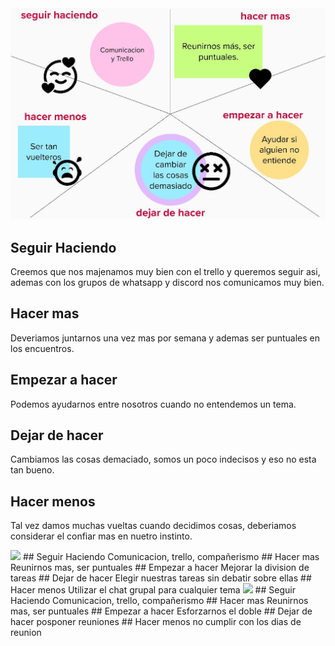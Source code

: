 <img src="Desing/primera retrospectiva.jpg" >

## Seguir Haciendo
Creemos que nos majenamos muy bien con el trello y queremos seguir asi, ademas con los grupos de whatsapp y discord nos comunicamos muy bien.
## Hacer mas 
Deveriamos juntarnos una vez mas por semana y ademas ser puntuales en los encuentros.
## Empezar a hacer
Podemos ayudarnos entre nosotros cuando no entendemos un tema.
## Dejar de hacer
Cambiamos las cosas demaciado, somos un poco indecisos y eso no esta tan bueno.
## Hacer menos 
Tal vez damos muchas vueltas cuando decidimos cosas, deberiamos considerar el confiar mas en nuetro instinto.

<img src="Desing/retro2.jpg" >
## Seguir Haciendo
Comunicacion, trello, compañerismo
## Hacer mas 
Reunirnos mas, ser puntuales
## Empezar a hacer
Mejorar la division de tareas
## Dejar de hacer
Elegir nuestras tareas sin debatir sobre ellas
## Hacer menos 
Utilizar el chat grupal para cualquier tema

<img src="Desing/retro3.jpg" >
## Seguir Haciendo
Comunicacion, trello, compañerismo
## Hacer mas 
Reunirnos mas, ser puntuales
## Empezar a hacer
Esforzarnos el doble
## Dejar de hacer
posponer reuniones
## Hacer menos 
no cumplir con los dias de reunion
